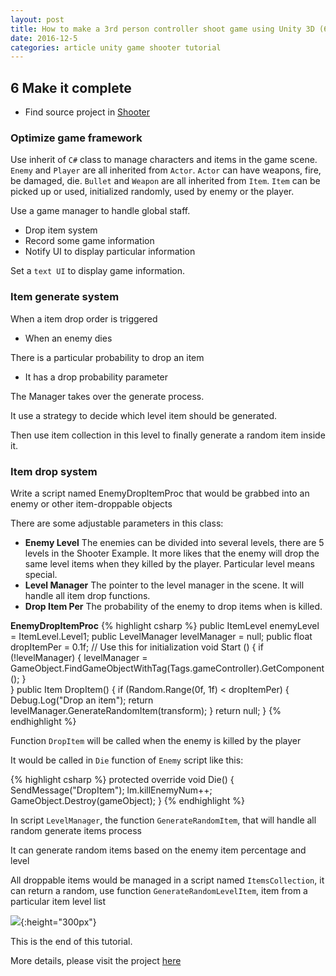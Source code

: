 ```yaml
---
layout: post
title: How to make a 3rd person controller shoot game using Unity 3D (6-6)
date: 2016-12-5
categories: article unity game shooter tutorial
---
```

<!--more-->

## 6 Make it complete

- Find source project in [Shooter](https://github.com/hanhonglei/Shooter) 

### Optimize game framework

Use inherit of `C#` class to manage characters and items in the game scene. `Enemy` and `Player` are all inherited from `Actor`. `Actor` can have weapons, fire, be damaged, die. `Bullet` and `Weapon` are all inherited from `Item`. `Item` can be picked up or used, initialized randomly, used by enemy or the player.

Use a game manager to handle global staff.
- Drop item system
- Record some game information
- Notify UI to display particular information

Set a `text UI` to display game information.

### Item generate system

When a item drop order is triggered
- When an enemy dies

There is a particular probability to drop an item
- It has a drop probability parameter

The Manager takes over the generate process.

It use a strategy to decide which level item should be generated.

Then use item collection in this level to finally generate a random item inside it.

### Item drop system

Write a script named EnemyDropItemProc that would be grabbed into an enemy or other item-droppable objects

There are some adjustable parameters in this class:

- **Enemy Level** The enemies can be divided into several levels, there are 5 levels in the Shooter Example. It more likes that the enemy will drop the same level items when they killed by the player. Particular level means special.
- **Level Manager** The pointer to the level manager in the scene. It will handle all item drop functions.
- **Drop Item Per** The probability of the enemy to drop items when is killed.

**EnemyDropItemProc**
{% highlight csharp %}
public ItemLevel enemyLevel = ItemLevel.Level1;
    public LevelManager levelManager = null;
    public float dropItemPer = 0.1f; 
	// Use this for initialization
	void Start () {
        if (!levelManager)
        {
            levelManager = GameObject.FindGameObjectWithTag(Tags.gameController).GetComponent<LevelManager>();
        }	
	}
    public Item DropItem()
    {
        if (Random.Range(0f, 1f) < dropItemPer)
        {
            Debug.Log("Drop an item");
            return levelManager.GenerateRandomItem(transform);
        }
        return null;
}
{% endhighlight %}

Function `DropItem` will be called when the enemy is killed by the player

It would be called in `Die` function of `Enemy` script like this:

{% highlight csharp %}
protected override void Die()
    {
        SendMessage("DropItem");
        lm.killEnemyNum++;
        GameObject.Destroy(gameObject);
    }
{% endhighlight %}

In script `LevelManager`, the function `GenerateRandomItem`, that will handle all random generate items process

It can generate random items based on the enemy item percentage and level

All droppable items would be managed in a script named `ItemsCollection`, it can return a random, use function `GenerateRandomLevelItem`, item from a particular item level list

![]({{site.url}}/Images/shooter/image28.png){:height="300px"}

This is the end of this tutorial.

More details, please visit the project [here](https://github.com/hanhonglei/Shooter) 


<script>
  (function(i,s,o,g,r,a,m){i['GoogleAnalyticsObject']=r;i[r]=i[r]||function(){
  (i[r].q=i[r].q||[]).push(arguments)},i[r].l=1*new Date();a=s.createElement(o),
  m=s.getElementsByTagName(o)[0];a.async=1;a.src=g;m.parentNode.insertBefore(a,m)
  })(window,document,'script','https://www.google-analytics.com/analytics.js','ga');

  ga('create', 'UA-85986843-1', 'auto');
  ga('send', 'pageview');

</script>